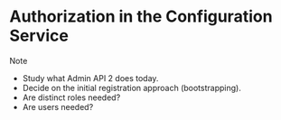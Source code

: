 # Authorization in the Configuration Service

> [!NOTE]
>
> * Study what Admin API 2 does today.
> * Decide on the initial registration approach (bootstrapping).
> * Are distinct roles needed?
> * Are users needed?
